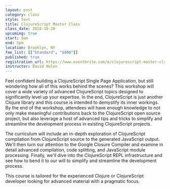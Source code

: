 ```yaml
---
layout: post
category: class
style: text
title: ClojureScript Master Class
class_date: 2018-10-20
upcoming: true
start: 9am
end: 5pm
location: Brooklyn, NY
fee_list: [["Standard", "$800"]]
published: true
registration_url: https://www.eventbrite.com/e/clojurescript-master-class-tickets-50916964010
instructor: David Nolen
---
```


Feel confident building a ClojureScript Single Page Application, but still
wondering how all of this works behind the scenes? This workshop will cover a
wide variety of advanced ClojureScript topics designed to significantly level up
your expertise. In the end, ClojureScript is just another Clojure library and
this course is intended to demystify its inner workings. By the end of the
workshop, attendees will have enough knowledge to not only make meaningful
contributions back to the ClojureScript open source project, but also leverage
a host of advanced tips and tricks to simplify and streamline the development
process in existing ClojureScript projects.

The curriculum will include an in-depth exploration of ClojureScript compilation
from ClojureScript source to the generated JavaScript output. We'll then turn
our attention to the Google Closure Compiler and examine in detail advanced
compilation, code splitting, and JavaScript module processing. Finally, we'll dive into the ClojureScript REPL infrastructure and
see how to bend it to our will to simplify and streamline the development
process.

This course is tailored for the experienced Clojure or ClojureScript developer
looking for advanced material with a pragmatic focus.
